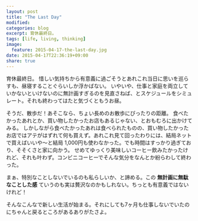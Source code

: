 ```yaml
---
layout: post
title: "The Last Day"
modified:
categories: blog
excerpt: 育休最終日。
tags: [life, living, thinking]
image:
  feature: 2015-04-17-the-last-day.jpg
date: 2015-04-17T22:36:19+09:00
share: true
---
```

  育休最終日。
惜しい気持ちから有意義に過ごそうとあれこれ当日に思いを巡らすも、昼寝することぐらいしか浮かばない。
いやいや、仕事と家庭を両立していかないといけないのに無計画すぎるのを見直さねば、とスケジュールをシミュレート。それも終わってはたと気づくともうお昼。


  そうだ、散歩だ！あそこなら、ちょい長めのお散歩にぴったりの距離。
食べたかったあれとか、買い物したかったお店もあるじゃない、とおもむろに出かけてみる。
しかしながら食べたかったあれは食べられたものの、買い物したかったお店ではアテがはずれて何も買えず。あれこれ見て回ったわりには、結局ネットで買えばいいや〜と結局 1,000円も使わなかった。でも時間はすっかり過ぎており、そそくさと家に向かう。
せめてゆっくり美味しいコーヒー飲みたかったけれど、それも叶わず。コンビニコーヒーでそんな気分をなんとか紛らわして終わった。


  まぁ、特別なことしないでいるのも私らしいか、と諦める。この __無計画に無駄なことした感__ ていうのも実は贅沢なのかもしれない。ちっとも有意義ではないけれど！


  そんなこんなで新しい生活が始まる。それにしても7ヶ月も仕事しないでいたのにちゃんと戻るところがあるありがたさよ。
